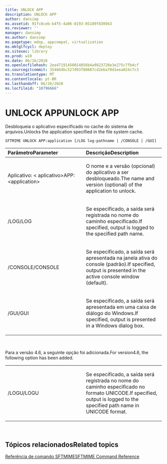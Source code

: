 ```yaml
---
title: UNLOCK APP
description: UNLOCK APP
author: dansimp
ms.assetid: 91fc8ceb-b4f5-4a06-8193-05189f830943
ms.reviewer: ''
manager: dansimp
ms.author: dansimp
ms.pagetype: mdop, appcompat, virtualization
ms.mktglfcycl: deploy
ms.sitesec: library
ms.prod: w10
ms.date: 06/16/2016
ms.openlocfilehash: 2ea47191450014856b4a9823728e3e275c7fb4cf
ms.sourcegitcommit: 354664bc527d93f80687cd2eba70d1eea024c7c3
ms.translationtype: MT
ms.contentlocale: pt-BR
ms.lasthandoff: 06/26/2020
ms.locfileid: "10796666"
---
```

# <span data-ttu-id="5f1cf-103">UNLOCK APP</span><span class="sxs-lookup"><span data-stu-id="5f1cf-103">UNLOCK APP</span></span>


<span data-ttu-id="5f1cf-104">Desbloqueia o aplicativo especificado no cache do sistema de arquivos.</span><span class="sxs-lookup"><span data-stu-id="5f1cf-104">Unlocks the application specified in the file system cache.</span></span>

`SFTMIME UNLOCK APP:application [/LOG log-pathname | /CONSOLE | /GUI]`

<table>
<colgroup>
<col width="50%" />
<col width="50%" />
</colgroup>
<thead>
<tr class="header">
<th align="left"><span data-ttu-id="5f1cf-105">Parâmetro</span><span class="sxs-lookup"><span data-stu-id="5f1cf-105">Parameter</span></span></th>
<th align="left"><span data-ttu-id="5f1cf-106">Descrição</span><span class="sxs-lookup"><span data-stu-id="5f1cf-106">Description</span></span></th>
</tr>
</thead>
<tbody>
<tr class="odd">
<td align="left"><p><span data-ttu-id="5f1cf-107">Aplicativo: &lt; aplicativo&gt;</span><span class="sxs-lookup"><span data-stu-id="5f1cf-107">APP:&lt;application&gt;</span></span></p></td>
<td align="left"><p><span data-ttu-id="5f1cf-108">O nome e a versão (opcional) do aplicativo a ser desbloqueado.</span><span class="sxs-lookup"><span data-stu-id="5f1cf-108">The name and version (optional) of the application to unlock.</span></span></p></td>
</tr>
<tr class="even">
<td align="left"><p><span data-ttu-id="5f1cf-109">/LOG</span><span class="sxs-lookup"><span data-stu-id="5f1cf-109">/LOG</span></span></p></td>
<td align="left"><p><span data-ttu-id="5f1cf-110">Se especificado, a saída será registrada no nome do caminho especificado.</span><span class="sxs-lookup"><span data-stu-id="5f1cf-110">If specified, output is logged to the specified path name.</span></span></p></td>
</tr>
<tr class="odd">
<td align="left"><p><span data-ttu-id="5f1cf-111">/CONSOLE</span><span class="sxs-lookup"><span data-stu-id="5f1cf-111">/CONSOLE</span></span></p></td>
<td align="left"><p><span data-ttu-id="5f1cf-112">Se especificado, a saída será apresentada na janela ativa do console (padrão).</span><span class="sxs-lookup"><span data-stu-id="5f1cf-112">If specified, output is presented in the active console window (default).</span></span></p></td>
</tr>
<tr class="even">
<td align="left"><p><span data-ttu-id="5f1cf-113">/GUI</span><span class="sxs-lookup"><span data-stu-id="5f1cf-113">/GUI</span></span></p></td>
<td align="left"><p><span data-ttu-id="5f1cf-114">Se especificado, a saída será apresentada em uma caixa de diálogo do Windows.</span><span class="sxs-lookup"><span data-stu-id="5f1cf-114">If specified, output is presented in a Windows dialog box.</span></span></p></td>
</tr>
</tbody>
</table>

 

<span data-ttu-id="5f1cf-115">Para a versão 4.6, a seguinte opção foi adicionada.</span><span class="sxs-lookup"><span data-stu-id="5f1cf-115">For version4.6, the following option has been added.</span></span>

<table>
<colgroup>
<col width="50%" />
<col width="50%" />
</colgroup>
<tbody>
<tr class="odd">
<td align="left"><p><span data-ttu-id="5f1cf-116">/LOGU</span><span class="sxs-lookup"><span data-stu-id="5f1cf-116">/LOGU</span></span></p></td>
<td align="left"><p><span data-ttu-id="5f1cf-117">Se especificado, a saída será registrada no nome do caminho especificado no formato UNICODE.</span><span class="sxs-lookup"><span data-stu-id="5f1cf-117">If specified, output is logged to the specified path name in UNICODE format.</span></span></p></td>
</tr>
</tbody>
</table>

 

## <span data-ttu-id="5f1cf-118">Tópicos relacionados</span><span class="sxs-lookup"><span data-stu-id="5f1cf-118">Related topics</span></span>


[<span data-ttu-id="5f1cf-119">Referência de comando SFTMIME</span><span class="sxs-lookup"><span data-stu-id="5f1cf-119">SFTMIME Command Reference</span></span>](sftmime--command-reference.md)

 

 





